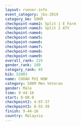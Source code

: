 ```yaml
---
layout: runner-info 
event_category: jbu-2019 
category_km: 50KM 
checkpoint-name2: Split 1 E Farm 
checkpoint-name3: Split 2 ATV 
checkpoint-name4: 
checkpoint-name5: 
checkpoint-name6: 
checkpoint-name7: 
checkpoint-name8: 
checkpoint-name9: 
overall_rank: 225
gender_rank: 180
category_rank: 65
bib: 52003
name: CHUAH PUI HOW
category: 50KM Men Veteran
gender: Male
time: 9-44-16
start: 0-00.0
checkpoint2: 4-07-37
checkpoint3: 8-55-39
finish: 9-44-16
country: Malaysia
---
```

